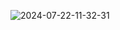 ![2024-07-22-11-32-31](https://github.com/user-attachments/assets/2413523f-0b2f-4dc4-9b9e-8a87828f09ba)
